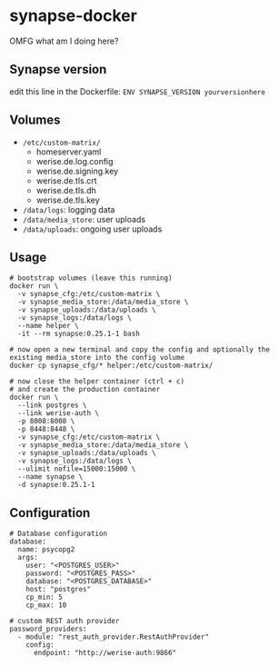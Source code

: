 # synapse-docker

OMFG what am I doing here?

## Synapse version
edit this line in the Dockerfile: `ENV SYNAPSE_VERSION yourversionhere`

## Volumes
* `/etc/custom-matrix/`
  * homeserver.yaml
  * werise.de.log.config
  * werise.de.signing.key
  * werise.de.tls.crt
  * werise.de.tls.dh
  * werise.de.tls.key
* `/data/logs`: logging data
* `/data/media_store`: user uploads
* `/data/uploads`: ongoing user uploads

## Usage

```
# bootstrap volumes (leave this running)
docker run \
  -v synapse_cfg:/etc/custom-matrix \
  -v synapse_media_store:/data/media_store \
  -v synapse_uploads:/data/uploads \
  -v synapse_logs:/data/logs \
  --name helper \
  -it --rm synapse:0.25.1-1 bash

# now open a new terminal and copy the config and optionally the existing media_store into the config volume
docker cp synapse_cfg/* helper:/etc/custom-matrix/

# now close the helper container (ctrl + c)
# and create the production container
docker run \
  --link postgres \
  --link werise-auth \
  -p 8008:8008 \
  -p 8448:8448 \
  -v synapse_cfg:/etc/custom-matrix \
  -v synapse_media_store:/data/media_store \
  -v synapse_uploads:/data/uploads \
  -v synapse_logs:/data/logs \
  --ulimit nofile=15000:15000 \
  --name synapse \
  -d synapse:0.25.1-1
```

## Configuration

```
# Database configuration
database:
  name: psycopg2
  args:
    user: "<POSTGRES_USER>"
    password: "<POSTGRES_PASS>"
    database: "<POSTGRES_DATABASE>"
    host: "postgres"
    cp_min: 5
    cp_max: 10

# custom REST auth provider
password_providers:
  - module: "rest_auth_provider.RestAuthProvider"
    config:
      endpoint: "http://werise-auth:9866"
```

